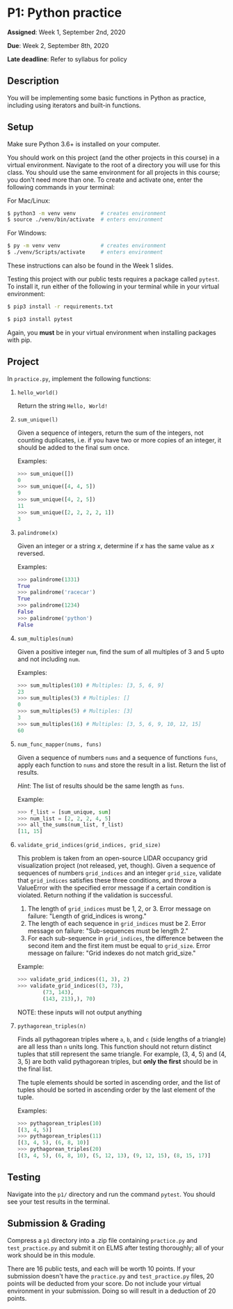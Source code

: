 # P1: Python practice 

**Assigned**: Week 1, September 2nd, 2020

**Due**: Week 2, September 8th, 2020

**Late deadline**: Refer to syllabus for policy

## Description

You will be implementing some basic functions in Python as practice, including using iterators and built-in functions.

## Setup

Make sure Python 3.6+ is installed on your computer.

You should work on this project (and the other projects in this course) in a virtual environment.
Navigate to the root of a directory you will use for this class. You should use the same environment
for all projects in this course; you don't need more than one.
To create and activate one, enter the following commands in your terminal:

For Mac/Linux:
```bash
$ python3 -m venv venv        # creates environment
$ source ./venv/bin/activate  # enters environment
```

For Windows:
```bash
$ py -m venv venv             # creates environment
$ ./venv/Scripts/activate     # enters environment
```

These instructions can also be found in the Week 1 slides.

Testing this project with our public tests requires a package called `pytest`.
To install it, run either of the following in your terminal while in your virtual environment:
```bash    
$ pip3 install -r requirements.txt
```
```bash
$ pip3 install pytest
```
Again, you **must** be in your virtual environment when installing packages with pip.

## Project

In `practice.py`, implement the following functions:

1. `hello_world()`

   Return the string `Hello, World!`

2. `sum_unique(l)`

   Given a sequence of integers, return the sum of the integers, not counting duplicates, i.e. 
   if you have two or more copies of an integer, it should be added to the final sum once.

   Examples:
   ```python
   >>> sum_unique([])
   0
   >>> sum_unique([4, 4, 5])
   9
   >>> sum_unique([4, 2, 5])
   11
   >>> sum_unique([2, 2, 2, 2, 1])
   3
   ```

3. `palindrome(x)`

    Given an integer or a string *x*, determine if *x* has the same value as *x* reversed.

    Examples:
    ```python
    >>> palindrome(1331)
    True
    >>> palindrome('racecar')
    True
    >>> palindrome(1234)
    False
    >>> palindrome('python')
    False
    ```

4. `sum_multiples(num)`

    Given a positive integer `num`, find the sum of all multiples of 3 and 5 upto and not including `num`.

    Examples:
    ```python
    >>> sum_multiples(10) # Multiples: [3, 5, 6, 9]
    23
    >>> sum_multiples(3) # Multiples: []
    0
    >>> sum_multiples(5) # Multiples: [3]
    3
    >>> sum_multiples(16) # Multiples: [3, 5, 6, 9, 10, 12, 15]
    60
    ```

5. `num_func_mapper(nums, funs)`

    Given a sequence of numbers `nums` and a sequence of functions `funs`, 
    apply each function to `nums` and store the result in a list.
    Return the list of results. 
    
    *Hint*: The list of results should be the same length as `funs`.

    Example:
    ```python
    >>> f_list = [sum_unique, sum]
    >>> num_list = [2, 2, 2, 4, 5]
    >>> all_the_sums(num_list, f_list)
    [11, 15]
    ```

6. `validate_grid_indices(grid_indices, grid_size)`

    This problem is taken from an open-source LIDAR occupancy grid
    visualization project (not released, yet, though).
    Given a sequence of sequences of numbers `grid_indices` and
    an integer `grid_size`, validate that `grid_indices` satisfies
    these three conditions, and throw a ValueError with the specified
    error message if a certain condition is violated. Return nothing
    if the validation is successful.
    
    1. The length of `grid_indices` must be 1, 2, or 3.
        Error message on failure: "Length of grid_indices is wrong."
    2. The length of each sequence in `grid_indices` must be 2.
        Error message on failure: "Sub-sequences must be length 2."
    3. For each sub-sequence in `grid_indices`, the difference 
    between the second item and the first item must be equal to `grid_size`.
        Error message on failure: "Grid indexes do not match grid_size."

    Example:
    ```python
    >>> validate_grid_indices((1, 3), 2)
    >>> validate_grid_indices((3, 73),
            (73, 143),
            (143, 213),), 70)
    ```
    NOTE: these inputs will not output anything

7. `pythagorean_triples(n)`

    Finds all pythagorean triples where `a`, `b`, and `c` (side lengths of a triangle)
    are all less than `n` units long. This function should not return distinct tuples
    that still represent the same triangle. For example, (3, 4, 5) and (4, 3, 5)
    are both valid pythagorean triples, but **only the first** should be in the final list.

    The tuple elements should be sorted in ascending order, and the
    list of tuples should be sorted in ascending order by the last element of the tuple.

    Examples:
    ```python
    >>> pythagorean_triples(10)
    [(3, 4, 5)]
    >>> pythagorean_triples(11)
    [(3, 4, 5), (6, 8, 10)]
    >>> pythagorean_triples(20)
    [(3, 4, 5), (6, 8, 10), (5, 12, 13), (9, 12, 15), (8, 15, 17)]
    ```

## Testing

Navigate into the `p1/` directory and run the command `pytest`.
You should see your test results in the terminal.

## Submission & Grading

Compress a `p1` directory into a .zip file containing `practice.py` and `test_practice.py`
and submit it on ELMS after testing thoroughly; all of your work should be in this module.

There are 16 public tests, and each will be worth 10 points.
If your submission doesn't have the `practice.py` and `test_practice.py` files, 
20 points will be deducted from your score.
Do not include your virtual environment in your submission.
Doing so will result in a deduction of 20 points.
